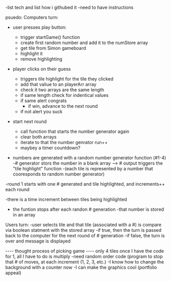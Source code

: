 -list tech and list how i githubed it
-need to have instructions

psuedo:
Computers turn:

- user presses play button:
  - trigger startGame() function
  - create first random number and add it to the numStore array
  - get tile from Simon gameboard
  - highlight it
  - remove highlighting
- player clicks on their guess

  - triggers tile highlight for the tile they clicked
  - add that valiue to an playerArr array
  - check it two arrays are the same length
  - if same length check for indentical values
  - if same alert congrats
    - if win, advance to the next round
  - if not alert you suck

- start next round
  - call function that starts the number generator again
  - clear both arrays
  - iterate to that the number genrator run++
  - maybey a timer countdown?

* numbers are generated with a random number generator function (#1-4)
  -# generator stors the number in a blank array
  --> # output triggers the "tile highlight" function
  -(each tile is represented by a number that cooresponds to random number generator)

-round 1 starts with one # generated and tile highlighted, and increments++ each round

-there is a time increment between tiles being highlighted

- the funtion stops after each randon # generation
  -that number is stored in an array

Users turn:
-user selects tile and that tile (associated with a #) is compare via boolean statment with the stored array
-if true, then the turn is passed back to the computer for the next round of # generation
-if false, the turn is over and message is displayed

---- thought process of picking game ----
only 4 tiles
once I have the code for 1, all I have to do is multiply
-need random order code (program to stop that # of moves, at each increment (1, 2, 3, etc.)
-I know how to change the background with a counter now
-I can make the graphics cool (portfolio appeal)
